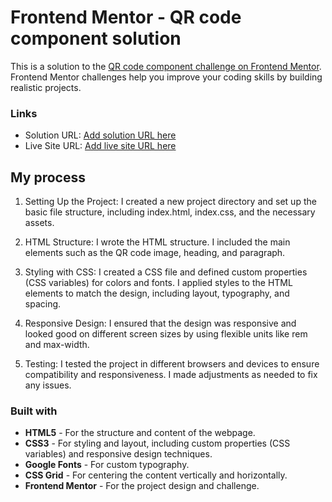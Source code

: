 # Frontend Mentor - QR code component solution

This is a solution to the [QR code component challenge on Frontend Mentor](https://www.frontendmentor.io/challenges/qr-code-component-iux_sIO_H). Frontend Mentor challenges help you improve your coding skills by building realistic projects. 

### Links

- Solution URL: [Add solution URL here](https://your-solution-url.com)
- Live Site URL: [Add live site URL here](https://your-live-site-url.com)

## My process

1. Setting Up the Project: I created a new project directory and set up the basic file structure, including index.html, index.css, and the necessary assets.

2. HTML Structure: I wrote the HTML structure. I included the main elements such as the QR code image, heading, and paragraph.

3. Styling with CSS: I created a CSS file and defined custom properties (CSS variables) for colors and fonts. I applied styles to the HTML elements to match the design, including layout, typography, and spacing.

4. Responsive Design: I ensured that the design was responsive and looked good on different screen sizes by using flexible units like rem and max-width.

5. Testing: I tested the project in different browsers and devices to ensure compatibility and responsiveness. I made adjustments as needed to fix any issues.

### Built with

- **HTML5** - For the structure and content of the webpage.
- **CSS3** - For styling and layout, including custom properties (CSS variables) and responsive design techniques.
- **Google Fonts** - For custom typography.
- **CSS Grid** - For centering the content vertically and horizontally.
- **Frontend Mentor** - For the project design and challenge.



